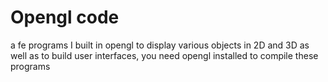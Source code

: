 # Opengl code
a fe programs I built in opengl to display various objects in 2D and 3D as well as to build user interfaces, you need opengl installed to compile these programs
